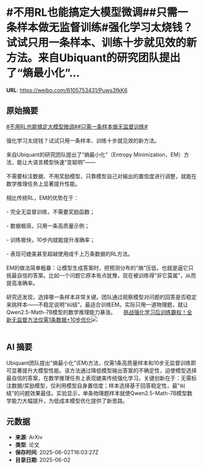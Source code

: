 # #不用RL也能搞定大模型微调##只需一条样本做无监督训练#强化学习太烧钱？试试只用一条样本、训练十步就见效的新方法。来自Ubiquant的研究团队提出了“熵最小化”...

**URL**: https://weibo.com/6105753431/Puws3fkK6

## 原始摘要

<a href="https://m.weibo.cn/search?containerid=231522type%3D1%26t%3D10%26q%3D%23%E4%B8%8D%E7%94%A8RL%E4%B9%9F%E8%83%BD%E6%90%9E%E5%AE%9A%E5%A4%A7%E6%A8%A1%E5%9E%8B%E5%BE%AE%E8%B0%83%23&amp;extparam=%23%E4%B8%8D%E7%94%A8RL%E4%B9%9F%E8%83%BD%E6%90%9E%E5%AE%9A%E5%A4%A7%E6%A8%A1%E5%9E%8B%E5%BE%AE%E8%B0%83%23" data-hide=""><span class="surl-text">#不用RL也能搞定大模型微调#</span></a><a href="https://m.weibo.cn/search?containerid=231522type%3D1%26t%3D10%26q%3D%23%E5%8F%AA%E9%9C%80%E4%B8%80%E6%9D%A1%E6%A0%B7%E6%9C%AC%E5%81%9A%E6%97%A0%E7%9B%91%E7%9D%A3%E8%AE%AD%E7%BB%83%23&amp;extparam=%23%E5%8F%AA%E9%9C%80%E4%B8%80%E6%9D%A1%E6%A0%B7%E6%9C%AC%E5%81%9A%E6%97%A0%E7%9B%91%E7%9D%A3%E8%AE%AD%E7%BB%83%23" data-hide=""><span class="surl-text">#只需一条样本做无监督训练#</span></a><br><br>强化学习太烧钱？试试只用一条样本、训练十步就见效的新方法。<br><br>来自Ubiquant的研究团队提出了“熵最小化”（Entropy Minimization，EM）方法，能让大语言模型快速“变聪明”——<br><br>不需要标注数据、不用奖励模型，只靠模型自己对输出的置信度进行调整，就能在数学推理任务上显著提升性能。<br><br>相比传统RL，EM的优势在于：<br><br>- 完全无监督训练，不需要奖励函数；<br><br>- 数据极简，只用一条高质量示例；<br><br>- 训练极快，10步内就能提升准确率；<br><br>- 表现可媲美甚至超越使用成千上万条数据的RL方法。<br><br>EM的做法简单粗暴：让模型生成答案时，把预测分布的“熵”压低，也就是逼它只挑最自信的答案。比如一个问题它原本有点犹豫，现在被训练得“非它莫属”，从而提高准确率。<br><br>研究还发现，选择哪一条样本非常关键。团队通过观察模型对问题的回答是否稳定来挑样本——不稳定说明“纠结”，最适合训练EM。实际只用一道物理题，就让Qwen2.5-Math-7B模型的数学推理能力暴涨。 <a href="https://weibo.com/ttarticle/p/show?id=2309405172745871950031" data-hide=""><span class="url-icon"><img style="width: 1rem;height: 1rem" src="https://h5.sinaimg.cn/upload/2015/09/25/3/timeline_card_small_article_default.png" referrerpolicy="no-referrer"></span><span class="surl-text">挑战强化学习后训练霸权！全新无监督方法仅需1条数据+10步优化</span></a><img style="" src="https://tvax4.sinaimg.cn/large/006Fd7o3ly1i1zuqc7orvj30om0duq4o.jpg" referrerpolicy="no-referrer"><br><br>

## AI 摘要

Ubiquant团队提出"熵最小化"(EM)方法，仅需1条高质量样本和10步无监督训练即可显著提升大模型性能。该方法通过降低模型输出答案的不确定性，迫使模型选择最自信的答案，在数学推理任务上表现媲美传统强化学习。关键创新在于：无需标注数据/奖励模型，仅利用模型自身置信度；样本选择基于回答稳定性，最"纠结"的问题效果最佳。实验显示，单条物理题样本就使Qwen2.5-Math-7B模型数学能力大幅提升，为低成本模型优化提供了新思路。

## 元数据

- **来源**: ArXiv
- **类型**: 论文
- **保存时间**: 2025-06-02T16:03:27Z
- **目录日期**: 2025-06-02
